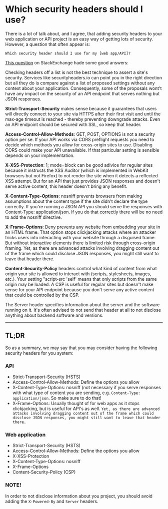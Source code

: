 # Which security headers should I use?

There is a lot of talk about, and I agree, that adding security headers to your web application or
API project is an easy way of getting lots of security. However, a question that often appear is:

`Which security header should I use for my [web app/API]?`

[This question](https://security.stackexchange.com/questions/147554/security-headers-for-a-web-api) 
on StackExchange hade some good answers:

Checking headers off a list is not the best technique to assert a site's security. Services 
like securityheaders.io can point you in the right direction but all they do is compare against 
a list of proposed settings without any context about your application. Consequently, some of 
the proposals wont't have any impact on the security of an API endpoint that serves nothing but 
JSON responses.

**Strict-Transport-Security** makes sense because it guarantees that users will directly connect 
to your site via HTTPS after their first visit and until the max-age timeout is reached - 
thereby preventing downgrade attacks. Even an API endpoint should be secured with SSL, so keep 
that header.

**Access-Control-Allow-Methods**: GET, POST, OPTIONS is not a security option per se. If your API 
works via CORS preflight requests you need to decide which methods you allow for cross-origin 
sites to use. Disabling CORS could make your API unavailable. If that particular setting is 
sensible depends on your implementation.

**X-XSS-Protection**: 1; mode=block can be good adivice for regular sites because it instructs the 
XSS Auditor (which is implemented in WebKit browsers but not Firefox) to not render the site when 
it detects a reflected XSS attempt. But for an API that just provides JSON responses and doesn't 
serve active content, this header doesn't bring any benefit.

**X-Content-Type-Options**: nosniff prevents browsers from making assumptions about the content type 
if the site didn't declare the type correctly. If you're running a JSON API you should serve the 
responses with Content-Type: application/json. If you do that correctly there will be no need to 
add the nosniff directive.

**X-Frame-Options**: Deny prevents any website from embedding your site in an HTML frame. That option 
stops clickjacking attacks where an attacker tricks users into interacting with your website 
through a disguised frame. But without interactive elements there is limited risk through cross-origin 
framing. Yet, as there are advanced attacks involving dragging content out of the frame which could 
disclose JSON responses, you might still want to leave that header there.

**Content-Security-Policy** headers control what kind of content from what origin your site is allowed 
to interact with (scripts, stylesheets, images, etc.). Your setting "script-src 'self' means that 
only scripts from the same origin may be loaded. A CSP is useful for regular sites but doesn't make 
sense for your API endpoint because you don't serve any active content that could be controlled by 
the CSP.

The Server header specifies information about the server and the software running on it. It's often 
advised to not send that header at all to not disclose anything about backend software and versions.

---

## TL;DR
So as a summary, we may say that you may consider having the following security headers for you system:
### API
* Strict-Transport-Security (HSTS)
* Access-Control-Allow-Methods: Define the options you allow
* X-Content-Type-Options: nosniff (not necessary if you serve responses with what type of content you
are sending, e.g. `Content-Type: application/json`. So make sure to do that!
* X-Frame-Options: Usually thought of for web apps as it stops clickjacking, but is useful for API's
as well. `Yet, as there are advanced attacks involving dragging content out of the frame which could disclose JSON responses, you might still want to leave that header there.`

### Web application
* Strict-Transport-Security (HSTS)
* Access-Control-Allow-Methods: Define the options you allow
* X-XSS-Protection
* X-Content-Type-Options: nosniff
* X-Frame-Options
* Content-Security-Policy (CSP)

### NOTE!
In order to not disclose information about you project, you should avoid adding the `X-Powered-By` 
and `Server` headers.
